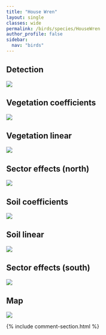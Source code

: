 ```yaml
---
title: "House Wren"
layout: single
classes: wide
permalink: /birds/species/HouseWren
author_profile: false
sidebar:
  nav: "birds"
---
```


<h2>Detection</h2>

<a href="https://beallen.github.io/DevelopmentWebsite/assets/images/birds/HouseWren/det.jpg">
<img src="https://beallen.github.io/DevelopmentWebsite/assets/images/birds/HouseWren/det.jpg">
</a>

<h2>Vegetation coefficients</h2>

<a href="https://beallen.github.io/DevelopmentWebsite/assets/images/birds/HouseWren/veghf.jpg">
<img src="https://beallen.github.io/DevelopmentWebsite/assets/images/birds/HouseWren/veghf.jpg">
</a>

<h2>Vegetation linear</h2>

<a href="https://beallen.github.io/DevelopmentWebsite/assets/images/birds/HouseWren/lin-north.jpg">
<img src="https://beallen.github.io/DevelopmentWebsite/assets/images/birds/HouseWren/lin-north.jpg">
</a>

<h2>Sector effects (north)</h2>

<a href="https://beallen.github.io/DevelopmentWebsite/assets/images/birds/HouseWren/sector-north.jpg">
<img src="https://beallen.github.io/DevelopmentWebsite/assets/images/birds/HouseWren/sector-north.jpg">
</a>

<h2>Soil coefficients</h2>

<a href="https://beallen.github.io/DevelopmentWebsite/assets/images/birds/HouseWren/soilhf.jpg">
<img src="https://beallen.github.io/DevelopmentWebsite/assets/images/birds/HouseWren/soilhf.jpg">
</a>

<h2>Soil linear</h2>

<a href="https://beallen.github.io/DevelopmentWebsite/assets/images/birds/HouseWren/lin-south.jpg">
<img src="https://beallen.github.io/DevelopmentWebsite/assets/images/birds/HouseWren/lin-south.jpg">
</a>

<h2>Sector effects (south)</h2>

<a href="https://beallen.github.io/DevelopmentWebsite/assets/images/birds/HouseWren/sector-south.jpg">
<img src="https://beallen.github.io/DevelopmentWebsite/assets/images/birds/HouseWren/sector-south.jpg">
</a>

<h2>Map</h2>

<a href="https://beallen.github.io/DevelopmentWebsite/assets/images/birds/HouseWren/map.jpg">
<img src="https://beallen.github.io/DevelopmentWebsite/assets/images/birds/HouseWren/map.jpg">
</a>

{% include comment-section.html %}
